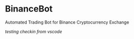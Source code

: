 # BinanceBot
Automated Trading Bot for Binance Cryptocurrency Exchange

*testing checkin from vscode*
